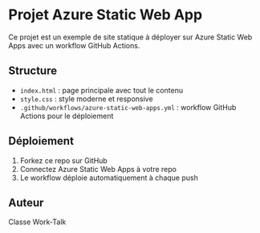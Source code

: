 # Projet Azure Static Web App

Ce projet est un exemple de site statique à déployer sur Azure Static Web Apps avec un workflow GitHub Actions.

## Structure
- `index.html` : page principale avec tout le contenu
- `style.css` : style moderne et responsive
- `.github/workflows/azure-static-web-apps.yml` : workflow GitHub Actions pour le déploiement

## Déploiement
1. Forkez ce repo sur GitHub
2. Connectez Azure Static Web Apps à votre repo
3. Le workflow déploie automatiquement à chaque push

## Auteur
Classe Work-Talk
